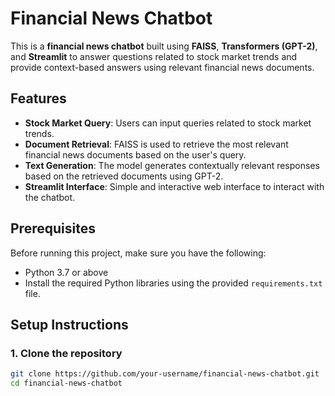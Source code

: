 # Financial News Chatbot

This is a **financial news chatbot** built using **FAISS**, **Transformers (GPT-2)**, and **Streamlit** to answer questions related to stock market trends and provide context-based answers using relevant financial news documents.

## Features

- **Stock Market Query**: Users can input queries related to stock market trends.
- **Document Retrieval**: FAISS is used to retrieve the most relevant financial news documents based on the user's query.
- **Text Generation**: The model generates contextually relevant responses based on the retrieved documents using GPT-2.
- **Streamlit Interface**: Simple and interactive web interface to interact with the chatbot.

## Prerequisites

Before running this project, make sure you have the following:

- Python 3.7 or above
- Install the required Python libraries using the provided `requirements.txt` file.

## Setup Instructions

### 1. Clone the repository

```bash
git clone https://github.com/your-username/financial-news-chatbot.git
cd financial-news-chatbot
